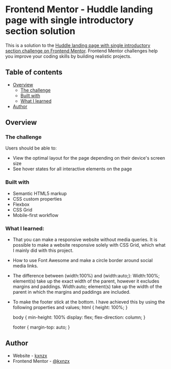 # Frontend Mentor - Huddle landing page with single introductory section solution

This is a solution to the [Huddle landing page with single introductory section challenge on Frontend Mentor](https://www.frontendmentor.io/challenges/huddle-landing-page-with-a-single-introductory-section-B_2Wvxgi0). Frontend Mentor challenges help you improve your coding skills by building realistic projects.

## Table of contents

- [Overview](#overview)
  - [The challenge](#the-challenge)
  - [Built with](#built-with)
  - [What I learned](#what-i-learned)
- [Author](#author)

## Overview

### The challenge

Users should be able to:

- View the optimal layout for the page depending on their device's screen size
- See hover states for all interactive elements on the page

### Built with

- Semantic HTML5 markup
- CSS custom properties
- Flexbox
- CSS Grid
- Mobile-first workflow

### What I learned:

- That you can make a responsive website without media queries.
  It is possible to make a website responsive solely with CSS Grid, which what I mainly did with this project.

- How to use Font Awesome and make a circle border around social media links.

- The difference between (width:100%) and (width:auto;):
  Width:100%; element(s) take up the exact width of the parent, however it excludes margins and paddings.
  Width:auto; element(s) take up the width of the parent in which the margins and paddings are included.

- To make the footer stick at the bottom. I have achieved this by using the following properties and values;
  html {
  height: 100%;
  }

  body {
  min-height: 100%
  display: flex;
  flex-direction: column;
  }

  footer {
  margin-top: auto;
  }

## Author

- Website - [kxnzx](https://github.com/kxnzx)
- Frontend Mentor - [@kxnzx](https://www.frontendmentor.io/profile/kxnzx)
